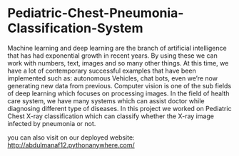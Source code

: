 # Pediatric-Chest-Pneumonia-Classification-System

Machine learning and deep learning are the branch of artificial intelligence that has had 
exponential growth in recent years. By using these we can work with numbers, text, 
images and so many other things. At this time, we have a lot of contemporary successful 
examples that have been implemented such as: autonomous Vehicles, chat bots, even 
we’re now generating new data from previous. Computer vision is one of the sub fields 
of deep learning which focuses on processing images. In the field of health care system, 
we have many systems which can assist doctor while diagnosing different type of 
diseases. In this project we worked on Pediatric Chest X-ray classification which can 
classify whether the X-ray image infected by pneumonia or not. 

you can also visit on our deployed website: http://abdulmanaf12.pythonanywhere.com/
